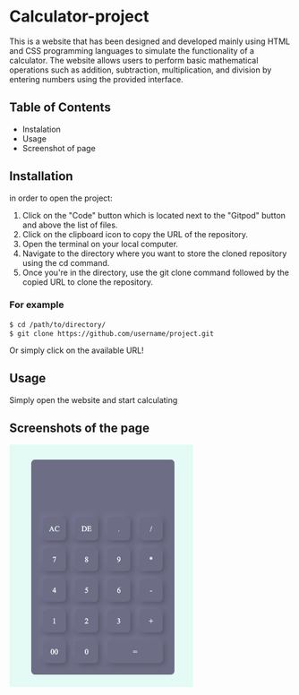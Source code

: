 # Calculator-project
This is a website that has been designed and developed mainly using HTML and CSS programming languages to simulate the functionality of a calculator. The website allows users to perform basic mathematical operations such as addition, subtraction, multiplication, and division by entering numbers using the provided interface.

## Table of Contents
- Instalation
- Usage
- Screenshot of page

## Installation
in order to open the project:

1. Click on the "Code" button which is located next to the "Gitpod" button and above the list of files.
2. Click on the clipboard icon to copy the URL of the repository.
3. Open the terminal on your local computer.
4. Navigate to the directory where you want to store the cloned repository using the cd command.
5. Once you're in the directory, use the git clone command followed by the copied URL to clone the repository.

### For example
```shell
$ cd /path/to/directory/
$ git clone https://github.com/username/project.git
```

Or simply click on the available URL!

## Usage
Simply open the website and start calculating

## Screenshots of the page

<img src="sscal.png" width="65%">
